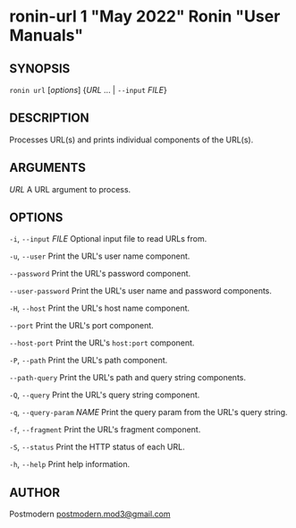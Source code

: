 # ronin-url 1 "May 2022" Ronin "User Manuals"

## SYNOPSIS

`ronin url` [*options*] {*URL* ... \| `--input` *FILE*}

## DESCRIPTION

Processes URL(s) and prints individual components of the URL(s).

## ARGUMENTS

*URL*
  A URL argument to process.

## OPTIONS

`-i`, `--input` *FILE*
  Optional input file to read URLs from.

`-u`, `--user`
  Print the URL's user name component.

`--password`
  Print the URL's password component.

`--user-password`
  Print the URL's user name and password components.

`-H`, `--host`
  Print the URL's host name component.

`--port`
  Print the URL's port component.

`--host-port`
  Print the URL's `host:port` component.

`-P`, `--path`
  Print the URL's path component.

`--path-query`
  Print the URL's path and query string components.

`-Q`, `--query`
  Print the URL's query string component.

`-q`, `--query-param` *NAME*
  Print the query param from the URL's query string.

`-f`, `--fragment`
  Print the URL's fragment component.

`-S`, `--status`
  Print the HTTP status of each URL.

`-h`, `--help`
  Print help information.

## AUTHOR

Postmodern <postmodern.mod3@gmail.com>

